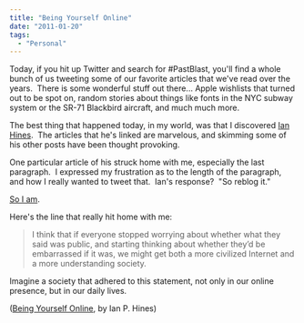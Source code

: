 ```yaml
---
title: "Being Yourself Online"
date: "2011-01-20"
tags:
  - "Personal"
---
```


Today, if you hit up Twitter and search for #PastBlast, you'll find a whole bunch of us tweeting some of our favorite articles that we've read over the years.  There is some wonderful stuff out there... Apple wishlists that turned out to be spot on, random stories about things like fonts in the NYC subway system or the SR-71 Blackbird aircraft, and much much more.

The best thing that happened today, in my world, was that I discovered [Ian Hines](http://ianhin.es/).  The articles that he's linked are marvelous, and skimming some of his other posts have been thought provoking.

One particular article of his struck home with me, especially the last paragraph.  I expressed my frustration as to the length of the paragraph, and how I really wanted to tweet that.  Ian's response?  "So reblog it."

[So I am](http://ianhin.es/wrote-about/being-yourself-online/).

Here's the line that really hit home with me:

> I think that if everyone stopped worrying about whether what they said was public, and starting thinking about whether they’d be embarrassed if it was, we might get both a more civilized Internet and a more understanding society.

Imagine a society that adhered to this statement, not only in our online presence, but in our daily lives.

([Being Yourself Online](http://ianhin.es/wrote-about/being-yourself-online/), by Ian P. Hines)
